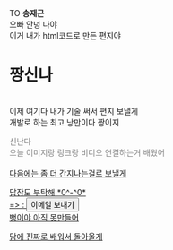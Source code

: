 <html lang="ko">
<head>
  <meta charset="UTF-8">
  <title>송재근에게 보내는 편지</title>
</head>


<body>
  <p>TO <strong>송재근</strong> <br>
    오빠 안녕 나야 <br>
    이거 내가 html코드로 만든 편지야 <br>
    <h1>짱신나</h1> <br>
    이제 여기다 내가 기술 써서 편지 보낼게 <br>
    개발로 하는 최고 낭만이다 짱이지 <br>
  </p> 

  <div style="color: gray;">
    신난다 <br>
    오늘 이미지랑 링크랑 비디오 연결하는거 배웠어<br>
    <a href = "https://i.namu.wiki/i/907wJFpTMg2zOUiNFA24faI9X8abG4tbl9VKc3nW9Sgm1aJo0vUXEslLhNNjBvfpnLAO9sTxtVVK79GPcVRdag.webp" alt = "웃는 나"> <br>
    다음에는 좀 더 간지나는걸로 보낼게<br>
  </div>
  
  <p>답장도 부탁해 *0^-^0*<br>
  => : 
  <input type = "submit" value ="이메일 보내기"> <br>
  뻥이야 아직 못만들어 </p>
  <div stytle="color: pink;">
  담에 진짜로 배워서 돌아올게
  <div>
    
</body>
</html>
